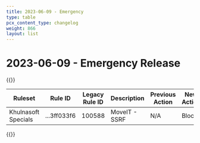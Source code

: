 ```yaml
---
title: 2023-06-09 - Emergency
type: table
pcx_content_type: changelog
weight: 866
layout: list
---
```


# 2023-06-09 - Emergency Release

{{<table-wrap>}}
<table style="width: 100%">
  <thead>
    <tr>
      <th>Ruleset</th>
      <th>Rule ID</th>
      <th>Legacy Rule ID</th>
      <th>Description</th>
      <th>Previous Action</th>
      <th>New Action</th>
      <th>Comments</th>
    </tr>
  </thead>
  <tbody>
       <tr>
      <td>Khulnasoft Specials</td>
      <td>...3ff033f6</td>
      <td>100588</td>
      <td>MoveIT - SSRF</td>
      <td>N/A</td>
      <td>Block</td>
      <td>N/A</td>
    </tr>
  </tbody>
</table>
{{</table-wrap>}}
